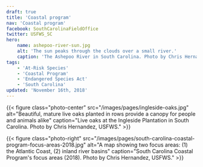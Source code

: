 ```yaml
---
draft: true
title: 'Coastal program'
nav: 'Coastal program'
facebook: SouthCarolinaFieldOffice
twitter: USFWS_SC
hero:
    name: ashepoo-river-sun.jpg
    alt: 'The sun peaks through the clouds over a small river.'
    caption: 'The Ashepoo River in South Carolina. Photo by Chris Hernandez, USFWS.'
tags:
    - 'At-Risk Species'
    - 'Coastal Program'
    - 'Endangered Species Act'
    - 'South Carolina'
updated: 'November 16th, 2018'
---
```


{{< figure class="photo-center" src="/images/pages/ingleside-oaks.jpg" alt="Beautiful, mature live oaks planted in rows provide a canopy for people and animals alike" caption="Live oaks at the Ingleside Plantation in South Carolina. Photo by Chris Hernandez, USFWS." >}}

{{< figure class="photo-right" src="/images/pages/south-carolina-coastal-program-focus-areas-2018.jpg" alt="A map showing two focus areas: (1) the Atlantic Coast, (2) inland river basins" caption="South Carolina Coastal Program's focus areas (2018). Photo by Chris Hernandez, USFWS." >}}

